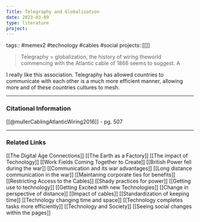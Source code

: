 ```yaml
---
Title: Telegraphy and Globalization
date: 2023-03-09
type: literature
project:
---
```

tags:: #memex2 #technology #cables #social
projects::[[]]

> Telegraphy = globalization, the history of wiring theworld commencing with the Atlantic cable of 1866 seems to suggest. A

I really like this association. Telegraphy has allowed countries to communicate with each other is a much more efficient manner, allowing more and of these countries cultures to mesh.

---
### Citational Information

[[@mullerCablingAtlanticWiring2016]] - pg. 507

---

### Related Links

[[The Digital Age Connections]]
[[The Earth as a Factory]]
[[The impact of Technology]]
[[Work Fields Coming Together to Create]]
[[British Power fell during the war]]
[[Communication and its war advantages]]
[[Long distance communication in the war]]
[[Maintaning corporate ties for benefits]]
[[Restricting Access to the Cables]]
[[Shady practices for power]]
[[Getting use to technology]]
[[Getting Excited with new Technologies]]
[[Change in perspective of distance]]
[[Impact of cables]]
[[Standardization of keeping time]]
[[Technology changing time and space]]
[[Technology completes tasks more efficiently]]
[[Technology and Society]]
[[Seeing social changes within the pages]]